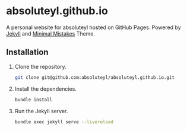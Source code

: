 # absoluteyl.github.io

A personal website for absoluteyl hosted on GitHub Pages. Powered by [Jekyll](https://jekyllrb.com/) and [Minimal Mistakes](https://github.com/mmistakes/minimal-mistakes) Theme.


## Installation

1. Clone the repository.

    ```bash
    git clone git@github.com:absoluteyl/absoluteyl.github.io.git
    ```

2. Install the dependencies.

    ```bash
    bundle install
    ```

3. Run the Jekyll server.

    ```bash
    bundle exec jekyll serve --livereload
    ```
